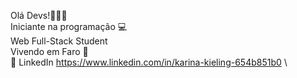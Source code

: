 Olá Devs!👩‍💻✨
\
Iniciante na programação 💻 
\
Web Full-Stack Student
\
Vivendo em Faro 📌 
\
💬 LinkedIn https://www.linkedin.com/in/karina-kieling-654b851b0
\

